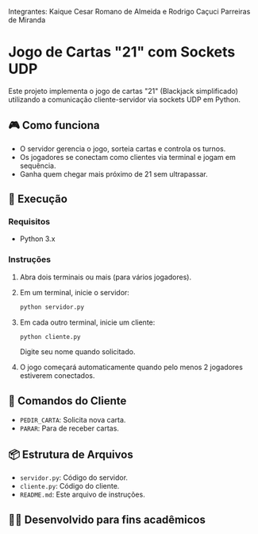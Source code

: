 Integrantes: Kaique Cesar Romano de Almeida e Rodrigo Caçuci Parreiras de Miranda

# Jogo de Cartas "21" com Sockets UDP

Este projeto implementa o jogo de cartas "21" (Blackjack simplificado) utilizando a comunicação cliente-servidor via sockets UDP em Python.

## 🎮 Como funciona

- O servidor gerencia o jogo, sorteia cartas e controla os turnos.
- Os jogadores se conectam como clientes via terminal e jogam em sequência.
- Ganha quem chegar mais próximo de 21 sem ultrapassar.

## 🚀 Execução

### Requisitos
- Python 3.x

### Instruções

1. Abra dois terminais ou mais (para vários jogadores).
2. Em um terminal, inicie o servidor:
   ```bash
   python servidor.py
   ```
3. Em cada outro terminal, inicie um cliente:
   ```bash
   python cliente.py
   ```
   Digite seu nome quando solicitado.

4. O jogo começará automaticamente quando pelo menos 2 jogadores estiverem conectados.

## 📜 Comandos do Cliente

- `PEDIR_CARTA`: Solicita nova carta.
- `PARAR`: Para de receber cartas.

## 📦 Estrutura de Arquivos

- `servidor.py`: Código do servidor.
- `cliente.py`: Código do cliente.
- `README.md`: Este arquivo de instruções.

## 🧑‍💻 Desenvolvido para fins acadêmicos
